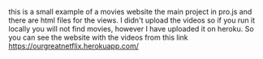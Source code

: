 this is a small example of a movies website the main project in pro.js and there are html files for the views.
I didn't upload the videos so if you run it locally you will not find movies, however I have uploaded it on heroku.
So you can see the website with the videos from this link https://ourgreatnetflix.herokuapp.com/
